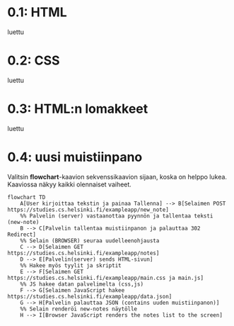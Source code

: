# 0.1: HTML
luettu

# 0.2: CSS
luettu

# 0.3: HTML:n lomakkeet
luettu

# 0.4: uusi muistiinpano

Valitsin **flowchart**-kaavion sekvenssikaavion sijaan, koska on helppo lukea. Kaaviossa näkyy kaikki olennaiset vaiheet.

```mermaid
flowchart TD
    A[User kirjoittaa tekstin ja painaa Tallenna] --> B[Selaimen POST https://studies.cs.helsinki.fi/exampleapp/new_note]
    %% Palvelin (server) vastaanottaa pyynnön ja tallentaa teksti (new-note)
    B --> C[Palvelin tallentaa muistiinpanon ja palauttaa 302 Redirect]
    %% Selain (BROWSER) seuraa uudelleenohjausta
    C --> D[Selaimen GET https://studies.cs.helsinki.fi/exampleapp/notes]
    D --> E[Palvelin(server) sends HTML-sivun]
    %% Hakee myös tyylit ja skriptit
    E --> F[Selaimen GET https://studies.cs.helsinki.fi/exampleapp/main.css ja main.js]
    %% JS hakee datan palvelimelta (css,js)
    F --> G[Selaimen JavaScript hakee https://studies.cs.helsinki.fi/exampleapp/data.json]
    G --> H[Palvelin palauttaa JSON (contains uuden muistiinpanon)]
    %% Selain renderöi new-notes näytölle
    H --> I[Browser JavaScript renders the notes list to the screen]
```